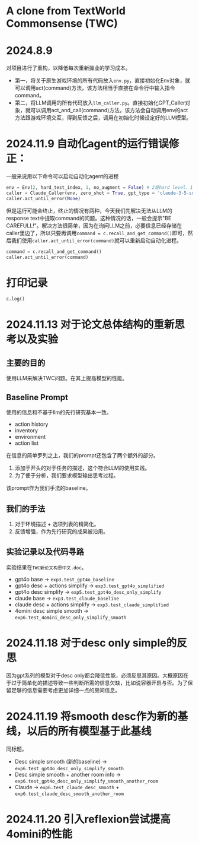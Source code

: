 # A clone from TextWorld Commonsense (TWC)

# 2024.8.9

对项目进行了重构，以降低每次重新操业的学习成本。
* 第一，将关于原生游戏环境的所有代码放入`env.py`，直接初始化Env对象，就可以调用act(command)方法，该方法相当于直接在命令行中输入指令command。
* 第二，将LLM调用的所有代码放入`llm_caller.py`。直接初始化GPT_Caller对象，就可以调用act_and_call(command)方法，该方法会自动调用env的act方法跟游戏环境交互，得到反馈之后，调用在初始化时候设定好的LLM模型。

# 2024.11.9 自动化agent的运行错误修正：

一般来说用以下命令可以启动自动化agent的进程

```py
env = Env(2, hard_test_index, 1, no_augment = False) # 2是hard level，1是test set
caller = Claude_Caller(env, zero_shot = True, gpt_type = 'claude-3-5-sonnet-20241022', cot = True, one_shot_easy = False, no_augment = False, step_limit = 20, builder = Builder1(), filename_prefix='B0')
caller.act_until_error(None)
```

但是运行可能会终止，终止的情况有两种，今天我们先解决无法从LLM的response text中提取command的问题。这种情况的话，一般会提示"BE CAREFULL!"。解决方法很简单，因为在询问LLM之前，必要信息已经存储在caller里边了，所以只要再调用`command = c.recall_and_get_command()`即可，然后我们使用`caller.act_until_error(command)`就可以重新启动自动化进程。

```py
command = c.recall_and_get_command()
caller.act_until_error(command)
```

# 打印记录

`c.log()`

# 2024.11.13 对于论文总体结构的重新思考以及实验

## 主要的目的

使用LLM来解决TWC问题。在其上提高模型的性能。

## Baseline Prompt

使用的信息和不基于llm的先行研究基本一致。

* action history
* inventory
* environment
* action list

在信息的简单罗列之上，我们的prompt还包含了两个额外的部分。

1. 添加于开头的对于任务的描述，这个符合LLM的使用实践。
2. 为了便于分析，我们要求模型输出思考过程。

该prompt作为我们手法的baseline。

## 我们的手法

1. 对于环境描述 + 选项列表的精简化。
2. 反馈增强，作为先行研究的成果被沿用。

## 实验记录以及代码寻路

实验结果在`TWC新论文构思中文.doc`。

* gpt4o base -> `exp3.test_gpt4o_baseline`
* gpt4o desc + actions simplify -> `exp3.test_gpt4o_simplified`
* gpt4o desc simplify -> `exp5.test_gpt4o_desc_only_simplify`
* claude base -> `exp3.test_claude_baseline`
* claude desc + actions simplify -> `exp3.test_claude_simplified`
* 4omini desc simple smooth -> `exp6.test_4omini_desc_only_simplify_smooth`

# 2024.11.18 对于desc only simple的反思

因为gpt系列的模型对于desc only都会降低性能，必须反思其原因。大概原因在于过于简单化的描述导致一些判断所需的信息欠缺，比如说容器开启与否。为了保留足够的信息需要考虑更加详细一点的房间信息。

# 2024.11.19 将smooth desc作为新的基线，以后的所有模型基于此基线

同标题。

* Desc simple smooth (新的baseline) -> `exp6.test_gpt4o_desc_only_simplify_smooth`
* Desc simple smooth + another room info -> `exp6.test_gpt4o_desc_only_simplify_smooth_another_room`
* Claude -> `exp6.test_claude_desc_smooth` + `exp6.test_claude_desc_smooth_another_room`

# 2024.11.20 引入reflexion尝试提高4omini的性能

